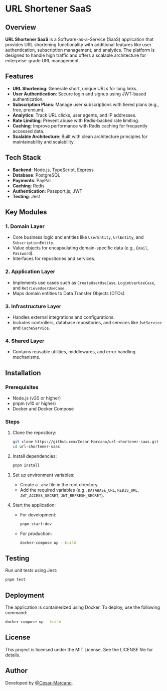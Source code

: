 # URL Shortener SaaS

## Overview

**URL Shortener SaaS** is a Software-as-a-Service (SaaS) application that provides URL shortening functionality with additional features like user authentication, subscription management, and analytics. The platform is designed to handle high traffic and offers a scalable architecture for enterprise-grade URL management.

## Features

- **URL Shortening**: Generate short, unique URLs for long links.
- **User Authentication**: Secure login and signup using JWT-based authentication.
- **Subscription Plans**: Manage user subscriptions with tiered plans (e.g., free, premium).
- **Analytics**: Track URL clicks, user agents, and IP addresses.
- **Rate Limiting**: Prevent abuse with Redis-backed rate limiting.
- **Caching**: Improve performance with Redis caching for frequently accessed data.
- **Scalable Architecture**: Built with clean architecture principles for maintainability and scalability.

## Tech Stack

- **Backend**: Node.js, TypeScript, Express
- **Database**: PostgreSQL
- **Payments**: PayPal
- **Caching**: Redis
- **Authentication**: Passport.js, JWT
- **Testing**: Jest

## Key Modules

### 1. Domain Layer
- Core business logic and entities like `UserEntity`, `UrlEntity`, and `SubscriptionEntity`.
- Value objects for encapsulating domain-specific data (e.g., `Email`, `Password`).
- Interfaces for repositories and services.

### 2. Application Layer
- Implements use cases such as `CreateUserUseCase`, `LoginUserUseCase`, and `RetrieveUserUseCase`.
- Maps domain entities to Data Transfer Objects (DTOs).

### 3. Infrastructure Layer
- Handles external integrations and configurations.
- Includes controllers, database repositories, and services like `JwtService` and `CacheService`.

### 4. Shared Layer
- Contains reusable utilities, middlewares, and error handling mechanisms.

## Installation

### Prerequisites
- Node.js (v20 or higher)
- pnpm (v10 or higher)
- Docker and Docker Compose

### Steps
1. Clone the repository:
   ```bash
   git clone https://github.com/Cesar-Marcano/url-shortener-saas.git
   cd url-shortener-saas
   ```

2. Install dependencies:
   ```bash
   pnpm install
   ```

3. Set up environment variables:
   - Create a `.env` file in the root directory.
   - Add the required variables (e.g., `DATABASE_URL`, `REDIS_URL`, `JWT_ACCESS_SECRET`, `JWT_REFRESH_SECRET`).

4. Start the application:
   - For development:
     ```bash
     pnpm start:dev
     ```
   - For production:
     ```bash
     docker-compose up --build
     ```

## Testing

Run unit tests using Jest:
```bash
pnpm test
```

## Deployment

The application is containerized using Docker. To deploy, use the following command:
```bash
docker-compose up --build
```

## License

This project is licensed under the MIT License. See the LICENSE file for details.

## Author

Developed by [@Cesar-Marcano](https://github.com/Cesar-Marcano).